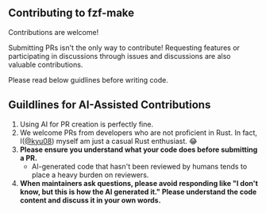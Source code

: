 ## Contributing to fzf-make
Contributions are welcome!

Submitting PRs isn't the only way to contribute! Requesting features or participating in discussions through issues and discussions are also valuable contributions.

Please read below guidlines before writing code.

## Guildlines for AI-Assisted Contributions
1. Using AI for PR creation is perfectly fine.
1. We welcome PRs from developers who are not proficient in Rust. In fact, I([@kyu08](https://github.com/kyu08)) myself am just a casual Rust enthusiast. 😂
1. **Please ensure you understand what your code does before submitting a PR.**
    - AI-generated code that hasn't been reviewed by humans tends to place a heavy burden on reviewers.
1. **When maintainers ask questions, please avoid responding like "I don't know, but this is how the AI generated it." Please understand the code content and discuss it in your own words.**


